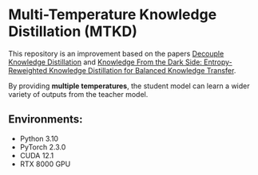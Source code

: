 # Multi-Temperature Knowledge Distillation (MTKD)

This repository is an improvement based on the papers [Decouple Knowledge Distillation](https://openaccess.thecvf.com/content/CVPR2022/papers/Zhao_Decoupled_Knowledge_Distillation_CVPR_2022_paper.pdf) and [Knowledge From the Dark Side: Entropy-Reweighted Knowledge Distillation for Balanced Knowledge Transfer](https://arxiv.org/pdf/2311.13621).

By providing **multiple temperatures**, the student model can learn a wider variety of outputs from the teacher model.

## Environments:

- Python 3.10
- PyTorch 2.3.0
- CUDA 12.1
- RTX 8000 GPU 
